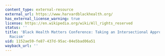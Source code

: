 ```yaml
---
content_type: external-resource
external_url: https://www.harvardblackhealth.org/
has_external_license_warning: true
license: https://en.wikipedia.org/wiki/All_rights_reserved
status: ''
title: 'Black Health Matters Conference: Taking an Intersectional Approach to Systemic
  Racism'
uid: 1152ae59-fe87-437d-95ac-04e5bad06a51
wayback_url: ''
---
```

